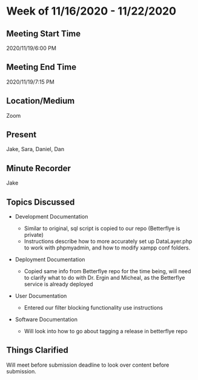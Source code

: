 # Week of 11/16/2020 - 11/22/2020

## Meeting Start Time

2020/11/19/6:00 PM

## Meeting End Time

2020/11/19/7:15 PM

## Location/Medium

Zoom

## Present

Jake, Sara, Daniel, Dan

## Minute Recorder

Jake

## Topics Discussed

- Development Documentation
  - Similar to original, sql script is copied to our repo (Betterflye is private)
  - Instructions describe how to more accurately set up DataLayer.php to work with phpmyadmin, and how to modify xampp conf folders.
 
- Deployment Documentation
  - Copied same info from Betterflye repo for the time being, will need to clarify what to do with Dr. Ergin and Micheal, as the Betterflye service is already deployed

- User Documentation
  - Entered our filter blocking functionality use instructions

- Software Documentation
  - Will look into how to go about tagging a release in betterflye repo
  
## Things Clarified
Will meet before submission deadline to look over content before submission. 
